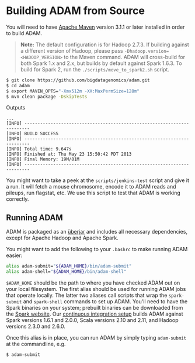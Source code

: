 # Building ADAM from Source

You will need to have [Apache Maven](http://maven.apache.org/) version 3.1.1 or later
installed in order to build ADAM.

> **Note:** The default configuration is for Hadoop 2.7.3. If building against a different
> version of Hadoop, please pass `-Dhadoop.version=<HADOOP_VERSION>` to the Maven command.
> ADAM will cross-build for both Spark 1.x and 2.x, but builds by default against Spark
> 1.6.3. To build for Spark 2, run the `./scripts/move_to_spark2.sh` script.

```bash
$ git clone https://github.com/bigdatagenomics/adam.git
$ cd adam
$ export MAVEN_OPTS="-Xmx512m -XX:MaxPermSize=128m"
$ mvn clean package -DskipTests
```
Outputs
```
...
[INFO] ------------------------------------------------------------------------
[INFO] BUILD SUCCESS
[INFO] ------------------------------------------------------------------------
[INFO] Total time: 9.647s
[INFO] Finished at: Thu May 23 15:50:42 PDT 2013
[INFO] Final Memory: 19M/81M
[INFO] ------------------------------------------------------------------------
```

You might want to take a peek at the `scripts/jenkins-test` script and give it a run. It will fetch a mouse chromosome, encode it to ADAM
reads and pileups, run flagstat, etc. We use this script to test that ADAM is working correctly.

## Running ADAM

ADAM is packaged as an [überjar](https://maven.apache.org/plugins/maven-shade-plugin/) and includes all necessary
dependencies, except for Apache Hadoop and Apache Spark. 

You might want to add the following to your `.bashrc` to make running ADAM easier:

```bash
alias adam-submit="${ADAM_HOME}/bin/adam-submit"
alias adam-shell="${ADAM_HOME}/bin/adam-shell"
```

`$ADAM_HOME` should be the path to where you have checked ADAM out on your local filesystem. 
The first alias should be used for running ADAM jobs that operate locally. The latter two aliases 
call scripts that wrap the `spark-submit` and `spark-shell` commands to set up ADAM. You'll need
to have the Spark binaries on your system; prebuilt binaries can be downloaded from the
[Spark website](http://spark.apache.org/downloads.html). Our [continuous integration setup](
https://amplab.cs.berkeley.edu/jenkins/job/ADAM/) builds ADAM against Spark versions 1.6.1 and 2.0.0,
Scala versions 2.10 and 2.11, and Hadoop versions 2.3.0 and 2.6.0.

Once this alias is in place, you can run ADAM by simply typing `adam-submit` at the commandline, e.g.

```bash
$ adam-submit
```
